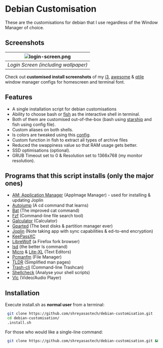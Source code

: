 # Debian Customisation
These are the customisations for debian that I use regardless of the Window Manager of choice.

## Screenshots
| ![login-screen.png](https://github.com/shreyasastech/debian-i3/assets/137637016/9efaedbc-9519-4667-963a-ba0826c14090) | 
|:--:| 
| *Login Screen (including wallpaper)* |

Check out **customised install screenshots** of my [i3](https://github.com/shreyasastech/debian-i3), [awesome](https://github.com/shreyasastech/debian-awesome) & [qtile](https://github.com/shreyasastech/debian-qtile) window manager configs for homescreen and terminal font.

## Features

- A single installation script for debian customisations
- Ability to choose bash or [fish](https://github.com/fish-shell/fish-shell) as the interactive shell in terminal.
- Both of them are customised out-of-the-box (bash using [starship](https://github.com/starship/starship) and fish using config file).
- Custom aliases on both shells.
- ls colors are tweaked using this [config](https://github.com/trapd00r/LS_COLORS/blob/master/lscolors.csh).
- Custom function in fish to extract all types of archive files
- Reduced the swappiness value so that RAM usage gets better.
- SSD optimisations (optional).
- GRUB Timeout set to 0 & Resolution set to 1366x768 (my monitor resolution).

## Programs that this script installs (only the major ones)

- [AM: Application Manager](https://github.com/ivan-hc/AM-Application-Manager) (AppImage Manager) - used for installing & updating Joplin
- [Autojump](https://github.com/wting/autojump) (A cd command that learns)
- [Bat](https://github.com/sharkdp/bat) (The improved cat command)
- [Fzf](https://github.com/junegunn/fzf) (Command-line file search tool)
- [Galculator](https://github.com/galculator/galculator) (Calculator)
- [Gparted](https://gitlab.gnome.org/GNOME/gparted) (The best disks & partition manager ever)
- [Joplin](https://github.com/laurent22/joplin) (Note taking app with sync capabilities & ed-to-end encryption)
- [KeePassXC](https://github.com/keepassxreboot/keepassxc)
- [LibreWolf](https://gitlab.com/librewolf-community/browser) (a Firefox fork browser)
- [lsd](https://github.com/lsd-rs/lsd) (the better ls command)
- [Micro](https://github.com/zyedidia/micro/) & [Lite-XL](https://github.com/lite-xl/lite-xl) (Text Editors)
- [Pcmanfm](https://github.com/lxde/pcmanfm) (File Manager)
- [TLDR](https://github.com/tldr-pages/tldr) (Simplified man pages)
- [Trash-cli](https://github.com/andreafrancia/trash-cli) (Command-line Trashcan)
- [Shellcheck](https://github.com/koalaman/shellcheck) (Analyse your shell scripts)
- [Vlc](https://github.com/videolan/vlc) (Video/Audio Player)

## Installation

Execute install.sh as **normal user** from a terminal:

```bash
 git clone https://github.com/shreyasastech/debian-customisation.git
 cd debian-customisation/
 .install.sh
```

For those who would like a single-line command:
```bash
 git clone https://github.com/shreyasastech/debian-customisation.git && cd debian-customisation/ && ./install.sh
```
